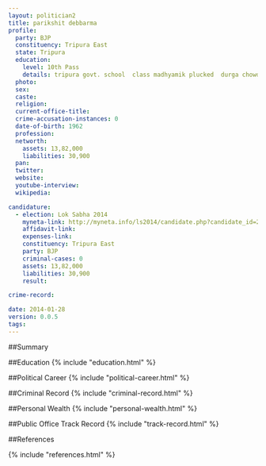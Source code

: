 ```yaml
---
layout: politician2
title: parikshit debbarma
profile: 
  party: BJP
  constituency: Tripura East
  state: Tripura
  education: 
    level: 10th Pass
    details: tripura govt. school  class madhyamik plucked  durga chowdhury para h/s+2 school in 1993
  photo: 
  sex: 
  caste: 
  religion: 
  current-office-title: 
  crime-accusation-instances: 0
  date-of-birth: 1962
  profession: 
  networth: 
    assets: 13,82,000
    liabilities: 30,900
  pan: 
  twitter: 
  website: 
  youtube-interview: 
  wikipedia: 

candidature: 
  - election: Lok Sabha 2014
    myneta-link: http://myneta.info/ls2014/candidate.php?candidate_id=2505
    affidavit-link: 
    expenses-link: 
    constituency: Tripura East 
    party: BJP
    criminal-cases: 0
    assets: 13,82,000
    liabilities: 30,900
    result:  

crime-record: 

date: 2014-01-28
version: 0.0.5
tags: 
---
```

##Summary


##Education
{% include "education.html" %}


##Political Career
{% include "political-career.html" %}


##Criminal Record
{% include "criminal-record.html" %}


##Personal Wealth
{% include "personal-wealth.html" %}


##Public Office Track Record
{% include "track-record.html" %}


##References


{% include "references.html" %}